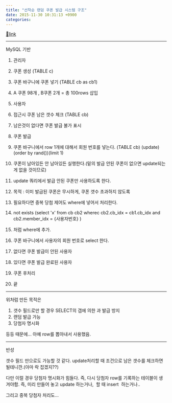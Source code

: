 ```yaml
---
title: "선착순 랜덤 쿠폰 발급 시스템 구조"
date: 2015-11-30 10:31:13 +0900
categories: 
---
```

[🔗link](http://www.mins01.com/mh/tech/read/975)
***


MySQL 기반



1. 관리자
1. 쿠폰 생성 (TABLE c)
2. 쿠폰 바구니에 쿠폰 넣기 (TABLE cb as cb1)
1. A 쿠폰 98개 , B쿠폰 2개 = 총 100rows 삽입


3. 사용자 
1. 접근시 쿠폰 남은 갯수 체크 (TABLE cb)
1. 남은것이 없다면 쿠폰 발급 불가 표시

3. 쿠폰 발급
1. 쿠폰 바구니에서 row 1개에 대해서 회원 번호를 넣는다. (TABLE cb) (update) (order by rand())(limit 1)
1. 쿠폰이 남아있든 안 남아있든 실행한다.(밑의 발급 안된 쿠폰이 없으면 update되는게 없을 것이므로)
2. update 쿼리에서 발급 안된 쿠폰만 사용하도록 한다.
1. 목적 : 이미 발급된 쿠폰은 무시하게, 쿠폰 갯수 초과하지 않도록

4. 필요하다면 중복 당첨 제어도 where에 넣어서 처리한다.
1. not exists (select 'x' from cb cb2 wherec cb2.cb_idx = cb1.cb_idx and cb2.member_idx = {사용자번호} )
2. 처럼 where에 추가.


3. 쿠폰 바구니에서 사용자의 회원 번호로 select 한다.
1. 없다면 쿠폰 발급이 안된 사용자
2. 있다면 쿠폰 발급 완료된 사용자
1. 쿠폰 후처리 




5. 끝

- - - - - -

위처럼 만든 목적은

1. 갯수 필드로만 할 경우 SELECT의 갭에 의한 과 발급 방지
2. 랜덤 발급 가능
3. 당첨자 명시화

등등 때문에... 아예 row를 뽑아내서 사용했음.

- - - - - -

반성

갯수 필드 만으로도 가능할 것 같다. update처리할 때 조건으로 남은 갯수를 체크하면 될테니깐.(아마 락 잡겠지??)

다만 이럴 경우 당첨자 명시화가 힘들다. 즉, 다시 당첨자 row를 기록하는 테이블이 생겨야함. 즉, 미리 만들어 놓고 update 하는거나,  할 때 insert  하는거나..

그리고 중복 당첨자 처리도... 

  
  

